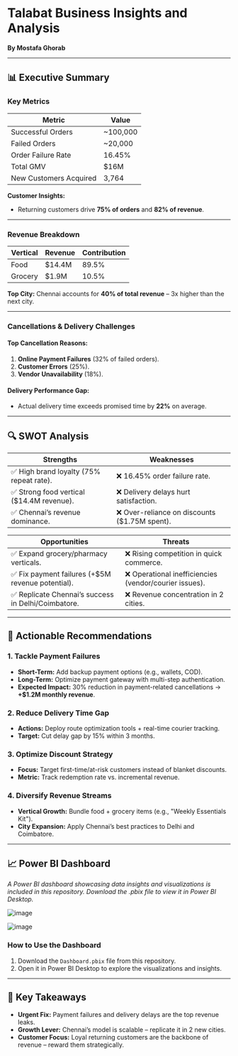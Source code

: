# Talabat Business Insights and Analysis  
**By Mostafa Ghorab**  

---

## 📊 Executive Summary  

### **Key Metrics**  
| **Metric**               | **Value**            |  
|--------------------------|----------------------|  
| Successful Orders        | ~100,000             |  
| Failed Orders            | ~20,000              |  
| Order Failure Rate       | 16.45%               |  
| Total GMV                | $16M                 |  
| New Customers Acquired   | 3,764                |  

**Customer Insights:**  
- Returning customers drive **75% of orders** and **82% of revenue**.  

---

### **Revenue Breakdown**  
| **Vertical** | **Revenue** | **Contribution** |  
|--------------|-------------|-------------------|  
| Food         | $14.4M      | 89.5%             |  
| Grocery      | $1.9M       | 10.5%             |  

**Top City:** Chennai accounts for **40% of total revenue** – 3x higher than the next city.  

---

### **Cancellations & Delivery Challenges**  
#### **Top Cancellation Reasons:**  
1. **Online Payment Failures** (32% of failed orders).  
2. **Customer Errors** (25%).  
3. **Vendor Unavailability** (18%).  

#### **Delivery Performance Gap:**  
- Actual delivery time exceeds promised time by **22%** on average.  

---

## 🔍 SWOT Analysis  

| **Strengths**                          | **Weaknesses**                      |  
|----------------------------------------|-------------------------------------|  
| ✅ High brand loyalty (75% repeat rate). | ❌ 16.45% order failure rate.       |  
| ✅ Strong food vertical ($14.4M revenue). | ❌ Delivery delays hurt satisfaction.|  
| ✅ Chennai’s revenue dominance.         | ❌ Over-reliance on discounts ($1.75M spent). |  

| **Opportunities**                      | **Threats**                         |  
|----------------------------------------|-------------------------------------|  
| ✅ Expand grocery/pharmacy verticals.  | ❌ Rising competition in quick commerce. |  
| ✅ Fix payment failures (+$5M revenue potential). | ❌ Operational inefficiencies (vendor/courier issues). |  
| ✅ Replicate Chennai’s success in Delhi/Coimbatore. | ❌ Revenue concentration in 2 cities. |  

---

## 🚀 Actionable Recommendations  

### **1. Tackle Payment Failures**  
- **Short-Term:** Add backup payment options (e.g., wallets, COD).  
- **Long-Term:** Optimize payment gateway with multi-step authentication.  
- **Expected Impact:** 30% reduction in payment-related cancellations → **+$1.2M monthly revenue**.  

### **2. Reduce Delivery Time Gap**  
- **Actions:** Deploy route optimization tools + real-time courier tracking.  
- **Target:** Cut delay gap by 15% within 3 months.  

### **3. Optimize Discount Strategy**  
- **Focus:** Target first-time/at-risk customers instead of blanket discounts.  
- **Metric:** Track redemption rate vs. incremental revenue.  

### **4. Diversify Revenue Streams**  
- **Vertical Growth:** Bundle food + grocery items (e.g., "Weekly Essentials Kit").  
- **City Expansion:** Apply Chennai’s best practices to Delhi and Coimbatore.  

---

## 📈 Power BI Dashboard  
*A Power BI dashboard showcasing data insights and visualizations is included in this repository. Download the .pbix file to view it in Power BI Desktop.*  

![image](https://github.com/user-attachments/assets/119598fc-abd8-4486-9ff6-022079db0032)

![image](https://github.com/user-attachments/assets/fd9f65fe-73cc-4802-9d25-6c4945208598)



### How to Use the Dashboard  
1. Download the `Dashboard.pbix` file from this repository.  
2. Open it in Power BI Desktop to explore the visualizations and insights.  

---

## 🔑 Key Takeaways  
- **Urgent Fix:** Payment failures and delivery delays are the top revenue leaks.  
- **Growth Lever:** Chennai’s model is scalable – replicate it in 2 new cities.  
- **Customer Focus:** Loyal returning customers are the backbone of revenue – reward them strategically.  

